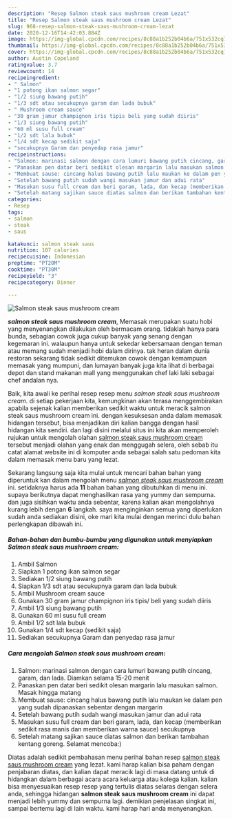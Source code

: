 ```yaml
---
description: "Resep Salmon steak saus mushroom cream Lezat"
title: "Resep Salmon steak saus mushroom cream Lezat"
slug: 968-resep-salmon-steak-saus-mushroom-cream-lezat
date: 2020-12-16T14:42:03.884Z
image: https://img-global.cpcdn.com/recipes/8c88a1b252b04b6a/751x532cq70/salmon-steak-saus-mushroom-cream-foto-resep-utama.jpg
thumbnail: https://img-global.cpcdn.com/recipes/8c88a1b252b04b6a/751x532cq70/salmon-steak-saus-mushroom-cream-foto-resep-utama.jpg
cover: https://img-global.cpcdn.com/recipes/8c88a1b252b04b6a/751x532cq70/salmon-steak-saus-mushroom-cream-foto-resep-utama.jpg
author: Austin Copeland
ratingvalue: 3.7
reviewcount: 14
recipeingredient:
- " Salmon"
- "1 potong ikan salmon segar"
- "1/2 siung bawang putih"
- "1/3 sdt atau secukupnya garam dan lada bubuk"
- " Mushroom cream sauce"
- "30 gram jamur champignon iris tipis beli yang sudah diiris"
- "1/3 siung bawang putih"
- "60 ml susu full cream"
- "1/2 sdt lala bubuk"
- "1/4 sdt kecap sedikit saja"
- "secukupnya Garam dan penyedap rasa jamur"
recipeinstructions:
- "Salmon: marinasi salmon dengan cara lumuri bawang putih cincang, garam, dan lada. Diamkan selama 15-20 menit"
- "Panaskan pen datar beri sedikit olesan margarin lalu masukan salmon. Masak hingga matang"
- "Membuat sause: cincang halus bawang putih lalu maukan ke dalam pen yang sudah dipanaskan sebentar dengan margarin"
- "Setelah bawang putih sudah wangi masukan jamur dan adui rata"
- "Masukan susu full cream dan beri garam, lada, dan kecap (memberikan sedikit rasa manis dan memberikan warna sauce) secukupnya"
- "Setelah matang sajikan sauce diatas salmon dan berikan tambahan kentang goreng. Selamat mencoba:)"
categories:
- Resep
tags:
- salmon
- steak
- saus

katakunci: salmon steak saus 
nutrition: 107 calories
recipecuisine: Indonesian
preptime: "PT20M"
cooktime: "PT30M"
recipeyield: "3"
recipecategory: Dinner

---
```



![Salmon steak saus mushroom cream](https://img-global.cpcdn.com/recipes/8c88a1b252b04b6a/751x532cq70/salmon-steak-saus-mushroom-cream-foto-resep-utama.jpg)

<b><i>salmon steak saus mushroom cream</i></b>, Memasak merupakan suatu hobi yang menyenangkan dilakukan oleh bermacam orang. tidaklah hanya para bunda, sebagian cowok juga cukup banyak yang senang dengan kegemaran ini. walaupun hanya untuk sekedar kebersamaan dengan teman atau memang sudah menjadi hobi dalam dirinya. tak heran dalam dunia restoran sekarang tidak sedikit ditemukan cowok dengan kemampuan memasak yang mumpuni, dan lumayan banyak juga kita lihat di berbagai depot dan stand makanan mall yang menggunakan chef laki laki sebagai chef andalan nya.



Baik, kita awali ke perihal resep resep menu <i>salmon steak saus mushroom cream</i>. di setiap pekerjaan kita, kemungkinan akan terasa menggembirakan apabila sejenak kalian memberikan sedikit waktu untuk meracik salmon steak saus mushroom cream ini. dengan kesuksesan anda dalam memasak hidangan tersebut, bisa menjadikan diri kalian bangga dengan hasil hidangan kita sendiri. dan lagi disini melalui situs ini kita akan memperoleh rujukan untuk mengolah olahan <u>salmon steak saus mushroom cream</u> tersebut menjadi olahan yang enak dan menggugah selera, oleh sebab itu catat alamat website ini di komputer anda sebagai salah satu pedoman kita dalam memasak menu baru yang lezat.


Sekarang langsung saja kita mulai untuk mencari bahan bahan yang diperuntuk kan dalam mengolah menu <u><i>salmon steak saus mushroom cream</i></u> ini. setidaknya harus ada <b>11</b> bahan bahan yang dibutuhkan di menu ini. supaya berikutnya dapat menghasilkan rasa yang yummy dan sempurna. dan juga sisihkan waktu anda sebentar, karena kalian akan mengolahnya kurang lebih dengan <b>6</b> langkah. saya menginginkan semua yang diperlukan sudah anda sediakan disini, oke mari kita mulai dengan merinci dulu bahan perlengkapan dibawah ini.

<!--inarticleads1-->

##### Bahan-bahan dan bumbu-bumbu yang digunakan untuk menyiapkan Salmon steak saus mushroom cream:

1. Ambil  Salmon
1. Siapkan 1 potong ikan salmon segar
1. Sediakan 1/2 siung bawang putih
1. Siapkan 1/3 sdt atau secukupnya garam dan lada bubuk
1. Ambil  Mushroom cream sauce
1. Gunakan 30 gram jamur champignon iris tipis/ beli yang sudah diiris
1. Ambil 1/3 siung bawang putih
1. Gunakan 60 ml susu full cream
1. Ambil 1/2 sdt lala bubuk
1. Gunakan 1/4 sdt kecap (sedikit saja)
1. Sediakan secukupnya Garam dan penyedap rasa jamur




<!--inarticleads2-->

##### Cara mengolah Salmon steak saus mushroom cream:

1. Salmon: marinasi salmon dengan cara lumuri bawang putih cincang, garam, dan lada. Diamkan selama 15-20 menit
1. Panaskan pen datar beri sedikit olesan margarin lalu masukan salmon. Masak hingga matang
1. Membuat sause: cincang halus bawang putih lalu maukan ke dalam pen yang sudah dipanaskan sebentar dengan margarin
1. Setelah bawang putih sudah wangi masukan jamur dan adui rata
1. Masukan susu full cream dan beri garam, lada, dan kecap (memberikan sedikit rasa manis dan memberikan warna sauce) secukupnya
1. Setelah matang sajikan sauce diatas salmon dan berikan tambahan kentang goreng. Selamat mencoba:)




Diatas adalah sedikit pembahasan menu perihal bahan resep <u>salmon steak saus mushroom cream</u> yang lezat. kami harap kalian bisa paham dengan penjabaran diatas, dan kalian dapat meracik lagi di masa datang untuk di hidangkan dalam berbagai acara acara keluarga atau kolega kalian. kalian bisa menyesuaikan resep resep yang tertulis diatas selaras dengan selera anda, sehingga hidangan <b>salmon steak saus mushroom cream</b> ini dapat menjadi lebih yummy dan sempurna lagi. demikian penjelasan singkat ini, sampai bertemu lagi di lain waktu. kami harap hari anda menyenangkan.
